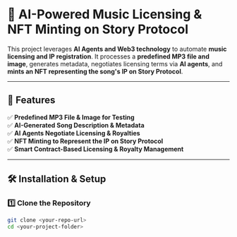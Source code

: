# 🎵 AI-Powered Music Licensing & NFT Minting on Story Protocol  

This project leverages **AI Agents and Web3 technology** to automate **music licensing and IP registration**. It processes a **predefined MP3 file and image**, generates metadata, negotiates licensing terms via **AI agents**, and **mints an NFT representing the song's IP on Story Protocol**.

---

## 🚀 Features  

✅ **Predefined MP3 File & Image for Testing**  
✅ **AI-Generated Song Description & Metadata**  
✅ **AI Agents Negotiate Licensing & Royalties**  
✅ **NFT Minting to Represent the IP on Story Protocol**  
✅ **Smart Contract-Based Licensing & Royalty Management**  

---

## 🛠 Installation & Setup  

### 1️⃣ Clone the Repository  
```bash
git clone <your-repo-url>
cd <your-project-folder>